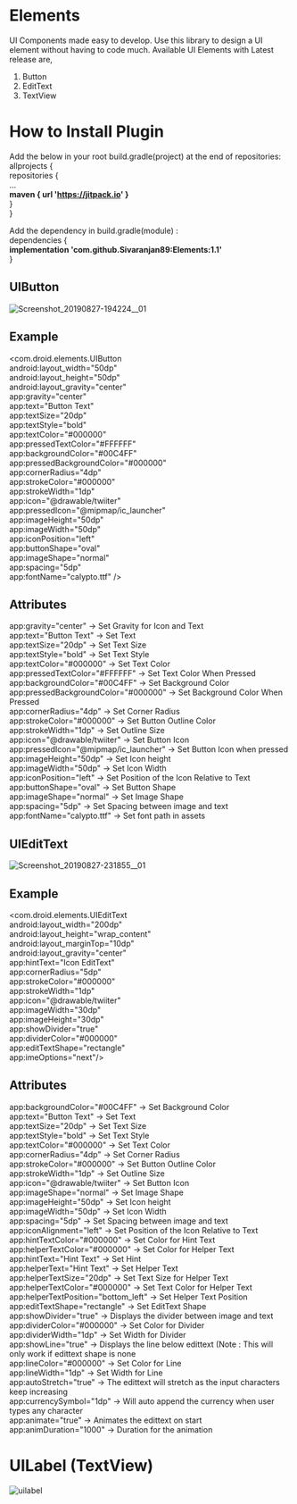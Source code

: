 # Elements
UI Components made easy to develop.
Use this library to design a UI element without having to code much.
Available UI Elements with Latest release are,
1) Button
2) EditText
3) TextView

# How to Install Plugin
Add the below in your root build.gradle(project) at the end of repositories:<br />
allprojects {<br />
repositories {<br />
...<br />
<b>maven { url 'https://jitpack.io' }</b><br />
}<br />
}<br />
            
Add the dependency in build.gradle(module) : <br />
dependencies {<br />
<b>implementation 'com.github.Sivaranjan89:Elements:1.1'</b><br />
}<br />


## UIButton
![Screenshot_20190827-194224__01](https://user-images.githubusercontent.com/54542325/63779787-c42f5800-c904-11e9-84ae-7c3822b38986.jpg)

## Example
<com.droid.elements.UIButton <br />
            android:layout_width="50dp" <br />
            android:layout_height="50dp" <br />
            android:layout_gravity="center" <br />
            app:gravity="center" <br />
            app:text="Button Text" <br />
            app:textSize="20dp" <br />
            app:textStyle="bold" <br />
            app:textColor="#000000" <br />
            app:pressedTextColor="#FFFFFF" <br />
            app:backgroundColor="#00C4FF" <br />
            app:pressedBackgroundColor="#000000" <br />
            app:cornerRadius="4dp" <br />
            app:strokeColor="#000000" <br />
            app:strokeWidth="1dp" <br />
            app:icon="@drawable/twiiter" <br />
            app:pressedIcon="@mipmap/ic_launcher" <br />
            app:imageHeight="50dp" <br />
            app:imageWidth="50dp" <br />
            app:iconPosition="left" <br />
            app:buttonShape="oval" <br />
            app:imageShape="normal" <br />
            app:spacing="5dp" <br />
            app:fontName="calypto.ttf" /> <br />

## Attributes
app:gravity="center" -> Set Gravity for Icon and Text <br />
app:text="Button Text" -> Set Text <br />
app:textSize="20dp" -> Set Text Size <br />
app:textStyle="bold" -> Set Text Style <br />
app:textColor="#000000" -> Set Text Color <br />
app:pressedTextColor="#FFFFFF" -> Set Text Color When Pressed <br />
app:backgroundColor="#00C4FF" -> Set Background Color <br />
app:pressedBackgroundColor="#000000" -> Set Background Color When Pressed <br />
app:cornerRadius="4dp" -> Set Corner Radius <br />
app:strokeColor="#000000" -> Set Button Outline Color <br />
app:strokeWidth="1dp" -> Set Outline Size <br />
app:icon="@drawable/twiiter" -> Set Button Icon <br />
app:pressedIcon="@mipmap/ic_launcher" -> Set Button Icon when pressed <br />
app:imageHeight="50dp" -> Set Icon height <br />
app:imageWidth="50dp" -> Set Icon Width <br />
app:iconPosition="left" -> Set Position of the Icon Relative to Text <br />
app:buttonShape="oval" -> Set Button Shape <br />
app:imageShape="normal" -> Set Image Shape <br />
app:spacing="5dp" -> Set Spacing between image and text <br />
app:fontName="calypto.ttf" -> Set font path in assets <br />



## UIEditText
![Screenshot_20190827-231855__01](https://user-images.githubusercontent.com/54542325/63796294-6eb67380-c923-11e9-8209-51c8bfc4d141.jpg)

## Example
<com.droid.elements.UIEditText <br />
            android:layout_width="200dp" <br />
            android:layout_height="wrap_content" <br />
            android:layout_marginTop="10dp" <br />
            android:layout_gravity="center" <br />
            app:hintText="Icon EditText" <br />
            app:cornerRadius="5dp" <br />
            app:strokeColor="#000000" <br />
            app:strokeWidth="1dp" <br />
            app:icon="@drawable/twiiter" <br />
            app:imageWidth="30dp" <br />
            app:imageHeight="30dp" <br />
            app:showDivider="true" <br />
            app:dividerColor="#000000" <br />
            app:editTextShape="rectangle" <br />
            app:imeOptions="next"/> <br />

## Attributes
app:backgroundColor="#00C4FF" -> Set Background Color <br />
app:text="Button Text" -> Set Text <br />
app:textSize="20dp" -> Set Text Size <br />
app:textStyle="bold" -> Set Text Style <br />
app:textColor="#000000" -> Set Text Color <br />
app:cornerRadius="4dp" -> Set Corner Radius <br />
app:strokeColor="#000000" -> Set Button Outline Color <br />
app:strokeWidth="1dp" -> Set Outline Size <br />
app:icon="@drawable/twiiter" -> Set Button Icon <br />
app:imageShape="normal" -> Set Image Shape <br />
app:imageHeight="50dp" -> Set Icon height <br />
app:imageWidth="50dp" -> Set Icon Width <br />
app:spacing="5dp" -> Set Spacing between image and text <br />
app:iconAlignment="left" -> Set Position of the Icon Relative to Text <br />
app:hintTextColor="#000000" -> Set Color for Hint Text <br />
app:helperTextColor="#000000" -> Set Color for Helper Text <br />
app:hintText="Hint Text" -> Set Hint<br />
app:helperText="Hint Text" -> Set Helper Text<br />
app:helperTextSize="20dp" -> Set Text Size for Helper Text <br />
app:helperTextColor="#000000" -> Set Text Color for Helper Text <br />
app:helperTextPosition="bottom_left" -> Set Helper Text Position<br />
app:editTextShape="rectangle" -> Set EditText Shape <br />
app:showDivider="true" -> Displays the divider between image and text <br />
app:dividerColor="#000000" -> Set Color for Divider <br />
app:dividerWidth="1dp" -> Set Width for Divider <br />
app:showLine="true" -> Displays the line below edittext (Note : This will only work if edittext shape is none <br />
app:lineColor="#000000" -> Set Color for Line <br />
app:lineWidth="1dp" -> Set Width for Line <br />
app:autoStretch="true" -> The edittext will stretch as the input characters keep increasing <br />
app:currencySymbol="1dp" -> Will auto append the currency when user types any character <br />
app:animate="true" -> Animates the edittext on start <br />
app:animDuration="1000" -> Duration for the animation <br />



# UILabel (TextView)
![uilabel](https://user-images.githubusercontent.com/54542325/63907177-13c27080-ca38-11e9-958d-0cf61faeb595.png)
